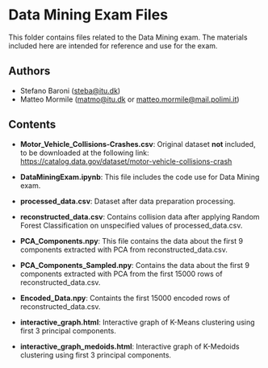 # Data Mining Exam Files

This folder contains files related to the Data Mining exam. The materials included here are intended for reference and use for the exam.

## Authors
- Stefano Baroni (steba@itu.dk)
- Matteo Mormile (matmo@itu.dk or matteo.mormile@mail.polimi.it)

## Contents
- **Motor_Vehicle_Collisions-Crashes.csv**: Original dataset **not** included, to be downloaded at the following link: https://catalog.data.gov/dataset/motor-vehicle-collisions-crash

- **DataMiningExam.ipynb**: This file includes the code use for Data Mining exam.

- **processed_data.csv**: Dataset after data preparation processing.

- **reconstructed_data.csv**: Contains collision data after applying Random Forest Classification on unspecified values of processed_data.csv.

- **PCA_Components.npy**: This file contains the data about the first 9 components extracted with PCA from reconstructed_data.csv.

- **PCA_Components_Sampled.npy**: Contains the data about the first 9 components extracted with PCA from the first 15000 rows of reconstructed_data.csv.

- **Encoded_Data.npy**: Containts the first 15000 encoded rows of reconstructed_data.csv.

- **interactive_graph.html**: Interactive graph of K-Means clustering using first 3 principal components.

- **interactive_graph_medoids.html**: Interactive graph of K-Medoids clustering using first 3 principal components.
